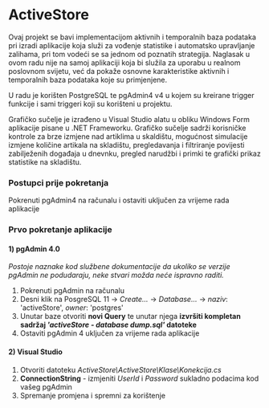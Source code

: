 # ActiveStore

Ovaj projekt se bavi implementacijom aktivnih i temporalnih baza podataka pri izradi aplikacije koja služi za vođenje statistike i automatsko upravljanje zalihama, pri tom vodeći se sa jednom od poznatih strategija. Naglasak u ovom radu nije na samoj aplikaciji koja bi služila za uporabu u realnom poslovnom svijetu, već da pokaže osnovne karakteristike aktivnih i temporalnih baza podataka koje su primjenjene. 

U radu je korišten PostgreSQL te pgAdmin4 v4 u kojem su kreirane trigger funkcije i sami triggeri koji su korišteni u projektu. 

Grafičko sučelje je izrađeno u Visual Studio alatu u obliku Windows Form aplikacije pisane u .NET Frameworku. Grafičko sučelje sadrži korisničke kontrole za brze izmjene nad artiklima u skaldištu, mogućnost simulacije izmjene količine artikala na skladištu, pregledavanja i filtriranje povijesti zabilježenih događaja u dnevnku, pregled narudžbi i primki te grafički prikaz statistike na skladištu.

### Postupci prije pokretanja

Pokrenuti pgAdmin4 na računalu i ostaviti uključen za vrijeme rada aplikacije

### Prvo pokretanje aplikacije

#### 1) pgAdmin 4.0

*Postoje naznake kod službene dokumentacije da ukoliko se verzije pgAdmin ne podudaraju, neke stvari možda neće  ispravno raditi.*

1. Pokrenuti pgAdmin na računalu
2. Desni klik na PosgreSQL 11 -> *Create...* -> *Database...* -> *naziv*: 'activeStore', *owner*: 'postgres'
3. Unutar baze otvoriti **novi Query** te unutar njega **izvršiti kompletan sadržaj *'activeStore - database dump.sql'* datoteke**
4. Ostaviti pgAdmin 4 uključen za vrijeme rada aplikacije

#### 2) Visual Studio

1. Otvoriti datoteku *ActiveStore\ActiveStore\Klase\Konekcija.cs*
2. **ConnectionString** - izmjeniti *UserId* i *Password* sukladno podacima kod vašeg pgAdmin
3. Spremanje promjena i spremni za korištenje
